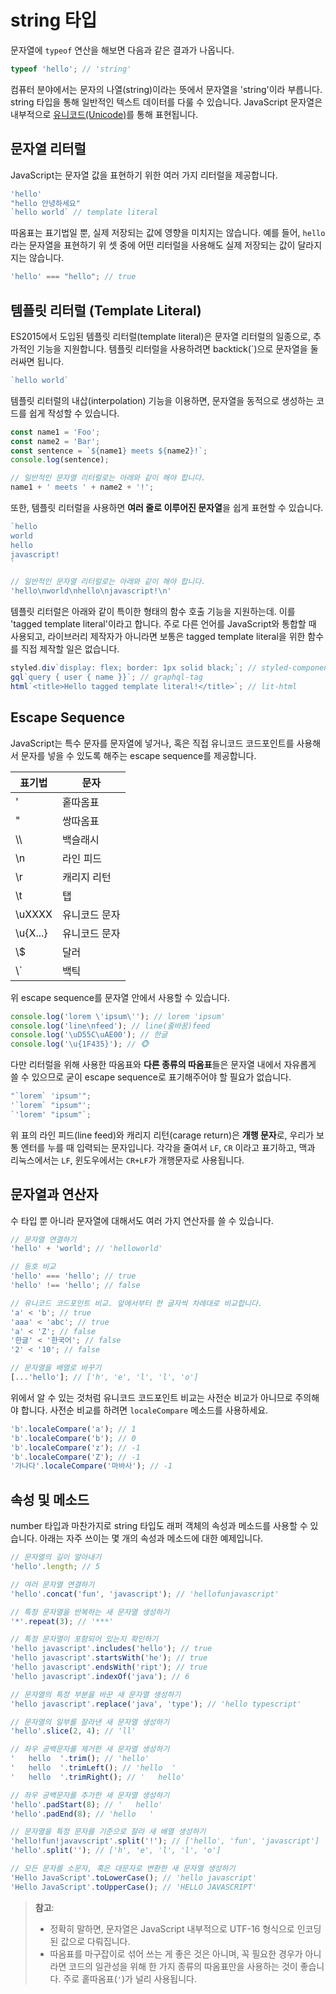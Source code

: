 # string 타입

문자열에 `typeof` 연산을 해보면 다음과 같은 결과가 나옵니다.

```js
typeof 'hello'; // 'string'
```

컴퓨터 분야에서는 문자의 나열(string)이라는 뜻에서 문자열을 'string'이라 부릅니다. string 타입을 통해 일반적인 텍스트 데이터를 다룰 수 있습니다. JavaScript 문자열은 내부적으로 [유니코드(Unicode)](https://ko.wikipedia.org/wiki/%EC%9C%A0%EB%8B%88%EC%BD%94%EB%93%9C)를 통해 표현됩니다.

## 문자열 리터럴

JavaScript는 문자열 값을 표현하기 위한 여러 가지 리터럴을 제공합니다.

```js
'hello'
"hello 안녕하세요"
`hello world` // template literal
```

따옴표는 표기법일 뿐, 실제 저장되는 값에 영향을 미치지는 않습니다. 예를 들어, `hello`라는 문자열을 표현하기 위 셋 중에 어떤 리터럴을 사용해도 실제 저장되는 값이 달라지지는 않습니다.

```js
'hello' === "hello"; // true
```

## 템플릿 리터럴 (Template Literal)

ES2015에서 도입된 템플릿 리터럴(template literal)은 문자열 리터럴의 일종으로, 추가적인 기능을 지원합니다. 템플릿 리터럴을 사용하려면 backtick(`)으로 문자열을 둘러싸면 됩니다.

```js
`hello world`
```

템플릿 리터럴의 내삽(interpolation) 기능을 이용하면, 문자열을 동적으로 생성하는 코드를 쉽게 작성할 수 있습니다.

```js
const name1 = 'Foo';
const name2 = 'Bar';
const sentence = `${name1} meets ${name2}!`;
console.log(sentence);

// 일반적인 문자열 리터럴로는 아래와 같이 해야 합니다.
name1 + ' meets ' + name2 + '!';
```

또한, 템플릿 리터럴을 사용하면 **여러 줄로 이루어진 문자열**을 쉽게 표현할 수 있습니다.

```js
`hello
world
hello
javascript!
`

// 일반적인 문자열 리터럴로는 아래와 같이 해야 합니다.
'hello\nworld\nhello\njavascript!\n'
```

템플릿 리터럴은 아래와 같이 특이한 형태의 함수 호출 기능을 지원하는데. 이를 'tagged template literal'이라고 합니다. 주로 다른 언어를 JavaScript와 통합할 때 사용되고, 라이브러리 제작자가 아니라면 보통은 tagged template literal을 위한 함수를 직접 제작할 일은 없습니다.

```js
styled.div`display: flex; border: 1px solid black;`; // styled-components
gql`query { user { name }}`; // graphql-tag
html`<title>Hello tagged template literal!</title>`; // lit-html
```

## Escape Sequence

JavaScript는 특수 문자를 문자열에 넣거나, 혹은 직접 유니코드 코드포인트를 사용해서 문자를 넣을 수 있도록 해주는 escape sequence를 제공합니다.

| 표기법 | 문자 |
| --- | --- |
| \' | 홑따옴표 |
| \" | 쌍따옴표 |
| \\\\ | 백슬래시 |
| \n | 라인 피드 |
| \r | 캐리지 리턴 |
| \t | 탭 |
| \uXXXX | 유니코드 문자 |
| \u{X...} | 유니코드 문자 |
| \\$ | 달러 |
| \\` | 백틱 |

위 escape sequence를 문자열 안에서 사용할 수 있습니다.

```js
console.log('lorem \'ipsum\''); // lorem 'ipsum'
console.log('line\nfeed'); // line(줄바꿈)feed
console.log('\uD55C\uAE00'); // 한글
console.log('\u{1F435}'); // 🐵
```

다만 리터럴을 위해 사용한 따옴표와 **다른 종류의 따옴표**들은 문자열 내에서 자유롭게 쓸 수 있으므로 굳이 escape sequence로 표기해주어야 할 필요가 없습니다.

```js
"`lorem` 'ipsum'";
'`lorem` "ipsum"';
`'lorem' "ipsum"`;
```

위 표의 라인 피드(line feed)와 캐리지 리턴(carage return)은 **개행 문자**로, 우리가 보통 엔터를 누를 때 입력되는 문자입니다. 각각을 줄여서 `LF`, `CR` 이라고 표기하고, 맥과 리눅스에서는 `LF`, 윈도우에서는 `CR+LF`가 개행문자로 사용됩니다.

## 문자열과 연산자

수 타입 뿐 아니라 문자열에 대해서도 여러 가지 연산자를 쓸 수 있습니다.

```js
// 문자열 연결하기
'hello' + 'world'; // 'helloworld'

// 등호 비교
'hello' === 'hello'; // true
'hello' !== 'hello'; // false

// 유니코드 코드포인트 비교. 앞에서부터 한 글자씩 차례대로 비교합니다.
'a' < 'b'; // true
'aaa' < 'abc'; // true
'a' < 'Z'; // false
'한글' < '한국어'; // false
'2' < '10'; // false

// 문자열을 배열로 바꾸기
[...'hello']; // ['h', 'e', 'l', 'l', 'o']
```

위에서 알 수 있는 것처럼 유니코드 코드포인트 비교는 사전순 비교가 아니므로 주의해야 합니다. 사전순 비교를 하려면 `localeCompare` 메소드를 사용하세요.

```js
'b'.localeCompare('a'); // 1
'b'.localeCompare('b'); // 0
'b'.localeCompare('z'); // -1
'b'.localeCompare('Z'); // -1
'가나다'.localeCompare('마바사'); // -1
```

## 속성 및 메소드

number 타입과 마찬가지로 string 타입도 래퍼 객체의 속성과 메소드를 사용할 수 있습니다. 아래는 자주 쓰이는 몇 개의 속성과 메소드에 대한 예제입니다.

```js
// 문자열의 길이 알아내기
'hello'.length; // 5

// 여러 문자열 연결하기
'hello'.concat('fun', 'javascript'); // 'hellofunjavascript'

// 특정 문자열을 반복하는 새 문자열 생성하기
'*'.repeat(3); // '***'

// 특정 문자열이 포함되어 있는지 확인하기
'hello javascript'.includes('hello'); // true
'hello javascript'.startsWith('he'); // true
'hello javascript'.endsWith('ript'); // true
'hello javascript'.indexOf('java'); // 6

// 문자열의 특정 부분을 바꾼 새 문자열 생성하기
'hello javascript'.replace('java', 'type'); // 'hello typescript'

// 문자열의 일부를 잘라낸 새 문자열 생성하기
'hello'.slice(2, 4); // 'll'

// 좌우 공백문자를 제거한 새 문자열 생성하기
'   hello  '.trim(); // 'hello'
'   hello  '.trimLeft(); // 'hello  '
'   hello  '.trimRight(); // '   hello'

// 좌우 공백문자를 추가한 새 문자열 생성하기
'hello'.padStart(8); // '   hello'
'hello'.padEnd(8); // 'hello   '

// 문자열을 특정 문자를 기준으로 잘라 새 배열 생성하기
'hello!fun!javavscript'.split('!'); // ['hello', 'fun', 'javascript']
'hello'.split(''); // ['h', 'e', 'l', 'l', 'o']

// 모든 문자를 소문자, 혹은 대문자로 변환한 새 문자열 생성하기
'Hello JavaScript'.toLowerCase(); // 'hello javascript'
'Hello JavaScript'.toUpperCase(); // 'HELLO JAVASCRIPT'
```

> **참고**: 
> - 정확히 말하면, 문자열은 JavaScript 내부적으로 UTF-16 형식으로 인코딩된 값으로 다뤄집니다.
> - 따옴표를 마구잡이로 섞어 쓰는 게 좋은 것은 아니며, 꼭 필요한 경우가 아니라면 코드의 일관성을 위해 한 가지 종류의 따옴표만을 사용하는 것이 좋습니다. 주로 홑따옴표(`'`)가 널리 사용됩니다. 